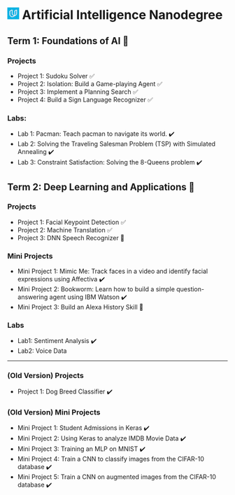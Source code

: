 # ![image](udacity.jpg) Artificial Intelligence Nanodegree

## Term 1: Foundations of AI :rocket:

### Projects

* Project 1: Sudoku Solver  :white_check_mark:
* Project 2: Isolation: Build a Game-playing Agent  :white_check_mark:
* Project 3: Implement a Planning Search  :white_check_mark:
* Project 4: Build a Sign Language Recognizer  :white_check_mark:

### Labs:
* Lab 1: Pacman: Teach pacman to navigate its world. :heavy_check_mark:
* Lab 2: Solving the Traveling Salesman Problem (TSP) with Simulated Annealing :heavy_check_mark:
* Lab 3: Constraint Satisfaction: Solving the 8-Queens problem :heavy_check_mark:


## Term 2: Deep Learning and Applications :construction:

### Projects
* Project 1: Facial Keypoint Detection :white_check_mark:
* Project 2: Machine Translation :white_check_mark:
* Project 3: DNN Speech Recognizer :construction:

### Mini Projects

* Mini Project 1: Mimic Me: Track faces in a video and identify facial expressions using Affectiva :heavy_check_mark:
* Mini Project 2: Bookworm: Learn how to build a simple question-answering agent using IBM Watson :heavy_check_mark:
* Mini Project 3: Build an Alexa History Skill :construction:

### Labs
* Lab1: Sentiment Analysis :heavy_check_mark:
* Lab2: Voice Data
***

### (Old Version) Projects

* Project 1: Dog Breed Classifier :heavy_check_mark:

### (Old Version) Mini Projects
* Mini Project 1: Student Admissions in Keras :heavy_check_mark:
* Mini Project 2: Using Keras to analyze IMDB Movie Data :heavy_check_mark:
* Mini Project 3: Training an MLP on MNIST :heavy_check_mark:
* Mini Project 4: Train a CNN to classify images from the CIFAR-10 database :heavy_check_mark:
* Mini Project 5: Train a CNN on augmented images from the CIFAR-10 database :heavy_check_mark:
